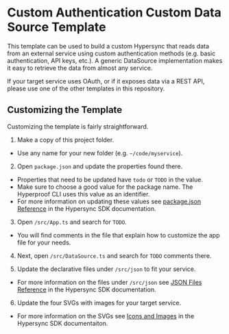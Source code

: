 # Custom Authentication Custom Data Source Template

This template can be used to build a custom Hypersync that reads data from an external service using custom authentication methods (e.g. basic authentication, API keys, etc.). A generic DataSource implementation makes it easy to retrieve the data from almost any service.

If your target service uses OAuth, or if it exposes data via a REST API, please use one of the other templates in this repository.

## Customizing the Template

Customizing the template is fairly straightforward.

1. Make a copy of this project folder.

- Use any name for your new folder (e.g. `~/code/myservice`).

2. Open `package.json` and update the properties found there.

- Properties that need to be updated have `todo` or `TODO` in the value.
- Make sure to choose a good value for the package name. The Hyperproof CLI uses this value as an identifier.
- For more information on updating these values see [package.json Reference](https://github.com/Hyperproof/hypersync-sdk/blob/main/doc/030-package-json-reference.md) in the Hypersync SDK documentation.

3. Open `/src/App.ts` and search for `TODO`.

- You will find comments in the file that explain how to customize the app file for your needs.

4. Next, open `/src/DataSource.ts` and search for `TODO` comments there.

5. Update the declarative files under `/src/json` to fit your service.

- For more information on the files under `/src/json` see [JSON Files Reference](https://github.com/Hyperproof/hypersync-sdk/blob/main/doc/050-json-files-reference.md) in the Hypersync SDK documentation.

6. Update the four SVGs with images for your target service.

- For more information on the SVGs see [Icons and Images](https://github.com/Hyperproof/hypersync-sdk/blob/main/doc/11-svg-images.md) in the Hypersync SDK documentaiton.

